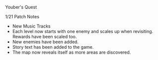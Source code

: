 Youber's Quest

1/21 Patch Notes

- New Music Tracks
- Each level now starts with one enemy and scales up when revisiting. Rewards have been scaled too.
- New enemies have been added.
- Story text has been added to the game.
- The map now reveals itself as more areas are discovered.